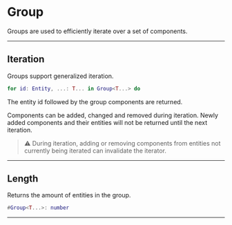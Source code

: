 # Group

Groups are used to efficiently iterate over a set of components.

---

## Iteration

Groups support generalized iteration.

```lua
for id: Entity, ...: T... in Group<T...> do
```

The entity id followed by the group components are returned.

Components can be added, changed and removed during iteration. Newly added components and their entities will not be returned until the next iteration.

> ⚠️ During iteration, adding or removing components from entities not currently being iterated can invalidate the iterator.

---

## Length

Returns the amount of entities in the group.

```lua
#Group<T...>: number
```

---
